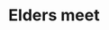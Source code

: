 ---
layout: page
title: Elders meet
description: Connect the elderly in the age of loneliness 
img: assets/img/elders.jpg
redirect: https://github.com/zk2487/Elders-Meet
importance: 1
category: software design
---
